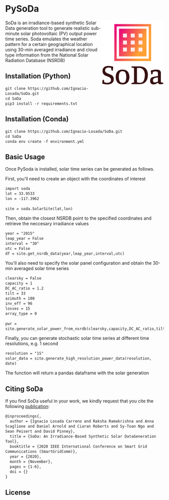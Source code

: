 # PySoDa

<img src="https://github.com/Ignacio-Losada/SoDa/blob/master/sodalogo.png" align="right" width="200" alt="SoDa logo">

SoDa is  an   irradiance-based  synthetic  Solar  Data  generation  tool  to  generate  realistic sub-minute  solar  photovoltaic  (PV)  output  power  time  series. Soda  emulates  the  weather  pattern  for  a  certain  geographical location using 30-min averaged irradiance and cloud type information from the National Solar Radiation Database (NSRDB)




## Installation (Python)
```
git clone https://github.com/Ignacio-Losada/SoDa.git
cd SoDa
pip3 install -r requirements.txt
```

## Installation (Conda)
```
git clone https://github.com/Ignacio-Losada/SoDa.git
cd SoDa
conda env create -f environment.yml
```

## Basic Usage
Once PySoda is installed, solar time series can be generated as follows.

First, you'll need to create an object with the coordinates of interest
```
import soda
lat = 33.9533
lon = -117.3962

site = soda.SolarSite(lat,lon)
```
Then, obtain the closest NSRDB point to the specified coordinates and retrieve the neccesary irradiance values
```
year = "2015"
leap_year = False
interval = "30"
utc = False
df = site.get_nsrdb_data(year,leap_year,interval,utc)
```

You'll also need to specify the solar panel configuration and obtain the 30-min averaged solar time series
```
clearsky = False
capacity = 1
DC_AC_ratio = 1.2
tilt = 33
azimuth = 180
inv_eff = 96
losses = 15
array_type = 0

pwr = site.generate_solar_power_from_nsrdb(clearsky,capacity,DC_AC_ratio,tilt,azimuth,inv_eff,losses,array_type)
```

Finally, you can generate stochastic solar time series at different time resolutions, e.g. 1 second
```
resolution = "1S"
solar_data = site.generate_high_resolution_power_data(resolution, date)
```

The function will return a pandas dataframe with the solar generation

## Citing SoDa

If you find SoDa useful in your work, we kindly request that you cite the following [publication]():
```
@inproceedings{,
  author = {Ignacio Losada Carreno and Raksha Ramakrishna and Anna Scaglione and Daniel Arnold and Ciaran Roberts and Sy-Toan Ngo and Sean Peisert and David Pinney},
  title = {SoDa: An Irradiance-Based Synthetic Solar DataGeneration Tool},
  booktitle = {2020 IEEE International Conference on Smart Grid Communications (SmartGridComm)},
  year = {2020},
  month = {November},
  pages = {1-6},
  doi = {}
}
```


## License

